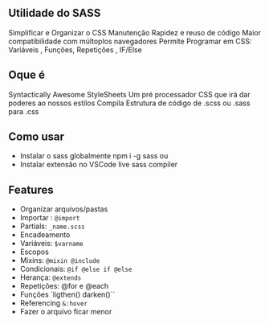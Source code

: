 ## Utilidade do SASS
Simplificar e Organizar o CSS
Manutenção
Rapidez e reuso de código
Maior compatibilidade com múltoplos navegadores
Permite Programar em CSS: Variáveis , Funções, Repetições , IF/Else

## Oque é 
Syntactically Awesome StyleSheets
Um pré processador CSS que irá dar poderes ao nossos estilos
Compila Estrutura de código de .scss ou .sass para .css


## Como usar
- Instalar o sass globalmente npm i -g sass
ou
- Instalar extensão no VSCode live sass compiler

## Features 
- Organizar arquivos/pastas
- Importar : `@import`
- Partials: `_name.scss`
- Encadeamento
- Variáveis: `$varname`
- Escopos
- Mixins: `@mixin @include`
- Condicionais: `@if @else if @else`
- Herança: `@extends`
- Repetições: @for e @each 
- Funções `ligthen() darken()``
- Referencing `&:hover`
- Fazer o arquivo ficar menor